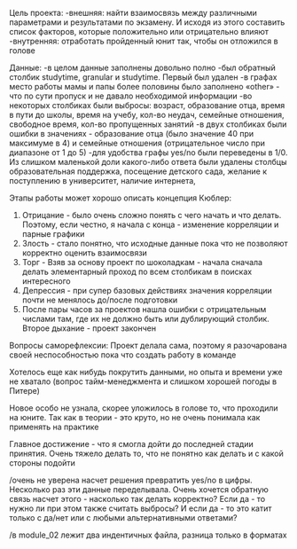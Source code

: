 Цель проекта:
-внешняя: найти взаимосвязь между различными параметрами и результатами по экзамену. И исходя из этого составить список факторов, 
которые положительно или отрицательно влияют
-внутренняя: отработать пройденный юнит так, чтобы он отложился в голове

Данные:
-в целом данные заполнены довольно полно
-был обратный столбик studytime, granular и studytime. Первый был удален
-в графах место работы мамы и папы более половины было заполнено «other» - что по сути пропуск и не давало необходимой информации
-во некоторых столбиках были выбросы: возраст, образование отца, время в пути до школы, время на учебу, кол-во неудач, семейные отношения, 
свободное время, кол-во пропущенных занятий
-в двух столбиках были ошибки в значениях - образование отца (было значение 40 при максимуме в 4) и семейные отношения (отрицательное число 
при диапазоне от 1 до 5)
-для удобства графы yes/no были переведены в 1/0. Из слишком маленькой доли какого-либо ответа были удалены столбцы образовательная поддержка, 
посещение детского сада, желание к поступлению в университет, наличие интернета, 

Этапы работы может хорошо описать концепция Кюблер:
1. Отрицание - было очень сложно понять с чего начать и что делать. Поэтому, если честно, я начала с конца - изменение корреляции и парные графики
2. Злость - стало понятно, что исходные данные пока что не позволяют корректно оценить взаимосвязи
3. Торг - Взяв за основу проект по шоколадкам - начала сначала делать элементарный проход по всем столбикам в поисках интересного
4. Депрессия - при супер базовых действиях значения корреляции почти не менялось до/после подготовки
5. После пары часов за проектов нашла ошибки с отрицательным числами там, где их не должно быть или дублирующий столбик. Второе дыхание - проект закончен

Вопросы саморефлексии:
Проект делала сама, поэтому я разочарована своей неспособностью пока что создать работу в команде

Хотелось еще как нибудь покрутить данными, но опыта и времени уже не хватало (вопрос тайм-менеджмента и слишком хорошей погоды в Питере)

Новое особо не узнала, скорее уложилось в голове то, что проходили на юните. Так как в теории - это круто, но не очень понимала как применять на практике

Главное достижение - что я смогла дойти до последней стадии принятия. Очень тяжело делать то, что не понятно как делать и с какой стороны подойти

/очень не уверена насчет решения превратить yes/no в цифры. Несколько раз эти данные переделывала. Очень хочется обратную связь насчет этого - насколько 
так делать корректно? Если да - то нужно ли при этом также считать выбросы? И если да - то это катит только с да/нет или с любыми альтернативными ответами?

/в module_02 лежит два индентичных файла, разница только в форматах
